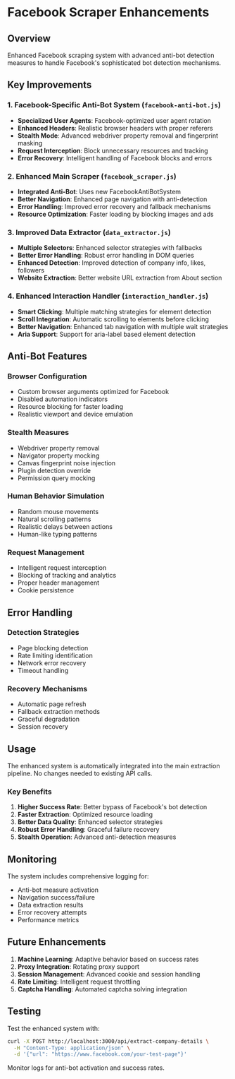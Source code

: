 # Facebook Scraper Enhancements

## Overview
Enhanced Facebook scraping system with advanced anti-bot detection measures to handle Facebook's sophisticated bot detection mechanisms.

## Key Improvements

### 1. Facebook-Specific Anti-Bot System (`facebook-anti-bot.js`)
- **Specialized User Agents**: Facebook-optimized user agent rotation
- **Enhanced Headers**: Realistic browser headers with proper referers
- **Stealth Mode**: Advanced webdriver property removal and fingerprint masking
- **Request Interception**: Block unnecessary resources and tracking
- **Error Recovery**: Intelligent handling of Facebook blocks and errors

### 2. Enhanced Main Scraper (`facebook_scraper.js`)
- **Integrated Anti-Bot**: Uses new FacebookAntiBotSystem
- **Better Navigation**: Enhanced page navigation with anti-detection
- **Error Handling**: Improved error recovery and fallback mechanisms
- **Resource Optimization**: Faster loading by blocking images and ads

### 3. Improved Data Extractor (`data_extractor.js`)
- **Multiple Selectors**: Enhanced selector strategies with fallbacks
- **Better Error Handling**: Robust error handling in DOM queries
- **Enhanced Detection**: Improved detection of company info, likes, followers
- **Website Extraction**: Better website URL extraction from About section

### 4. Enhanced Interaction Handler (`interaction_handler.js`)
- **Smart Clicking**: Multiple matching strategies for element detection
- **Scroll Integration**: Automatic scrolling to elements before clicking
- **Better Navigation**: Enhanced tab navigation with multiple wait strategies
- **Aria Support**: Support for aria-label based element detection

## Anti-Bot Features

### Browser Configuration
- Custom browser arguments optimized for Facebook
- Disabled automation indicators
- Resource blocking for faster loading
- Realistic viewport and device emulation

### Stealth Measures
- Webdriver property removal
- Navigator property mocking
- Canvas fingerprint noise injection
- Plugin detection override
- Permission query mocking

### Human Behavior Simulation
- Random mouse movements
- Natural scrolling patterns
- Realistic delays between actions
- Human-like typing patterns

### Request Management
- Intelligent request interception
- Blocking of tracking and analytics
- Proper header management
- Cookie persistence

## Error Handling

### Detection Strategies
- Page blocking detection
- Rate limiting identification
- Network error recovery
- Timeout handling

### Recovery Mechanisms
- Automatic page refresh
- Fallback extraction methods
- Graceful degradation
- Session recovery

## Usage

The enhanced system is automatically integrated into the main extraction pipeline. No changes needed to existing API calls.

### Key Benefits
1. **Higher Success Rate**: Better bypass of Facebook's bot detection
2. **Faster Extraction**: Optimized resource loading
3. **Better Data Quality**: Enhanced selector strategies
4. **Robust Error Handling**: Graceful failure recovery
5. **Stealth Operation**: Advanced anti-detection measures

## Monitoring

The system includes comprehensive logging for:
- Anti-bot measure activation
- Navigation success/failure
- Data extraction results
- Error recovery attempts
- Performance metrics

## Future Enhancements

1. **Machine Learning**: Adaptive behavior based on success rates
2. **Proxy Integration**: Rotating proxy support
3. **Session Management**: Advanced cookie and session handling
4. **Rate Limiting**: Intelligent request throttling
5. **Captcha Handling**: Automated captcha solving integration

## Testing

Test the enhanced system with:
```bash
curl -X POST http://localhost:3000/api/extract-company-details \
  -H "Content-Type: application/json" \
  -d '{"url": "https://www.facebook.com/your-test-page"}'
```

Monitor logs for anti-bot activation and success rates.